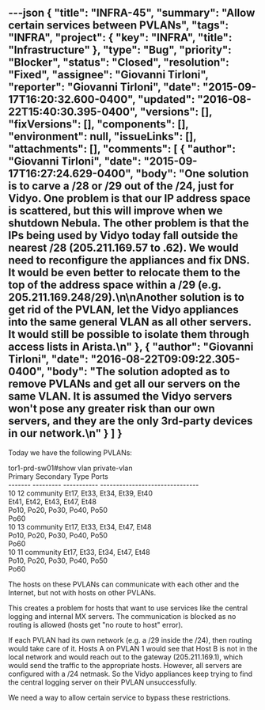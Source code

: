 ---json
{
  "title": "INFRA-45",
  "summary": "Allow certain services between PVLANs",
  "tags": "INFRA",
  "project": {
    "key": "INFRA",
    "title": "Infrastructure"
  },
  "type": "Bug",
  "priority": "Blocker",
  "status": "Closed",
  "resolution": "Fixed",
  "assignee": "Giovanni Tirloni",
  "reporter": "Giovanni Tirloni",
  "date": "2015-09-17T16:20:32.600-0400",
  "updated": "2016-08-22T15:40:30.395-0400",
  "versions": [],
  "fixVersions": [],
  "components": [],
  "environment": null,
  "issueLinks": [],
  "attachments": [],
  "comments": [
    {
      "author": "Giovanni Tirloni",
      "date": "2015-09-17T16:27:24.629-0400",
      "body": "One solution is to carve a /28 or /29 out of the /24, just for Vidyo. One problem is that our IP address space is scattered, but this will improve when we shutdown Nebula. The other problem is that the IPs being used by Vidyo today fall outside the nearest /28 (205.211.169.57 to .62). We would need to reconfigure the appliances and fix DNS. It would be even better to relocate them to the top of the address space within a /29 (e.g. 205.211.169.248/29).\n\nAnother solution is to get rid of the PVLAN, let the Vidyo appliances into the same general VLAN as all other servers. It would still be possible to isolate them through access lists in Arista.\n"
    },
    {
      "author": "Giovanni Tirloni",
      "date": "2016-08-22T09:09:22.305-0400",
      "body": "The solution adopted as to remove PVLANs and get all our servers on the same VLAN. It is assumed the Vidyo servers won't pose any greater risk than our own servers, and they are the only 3rd-party devices in our network.\n"
    }
  ]
}
---
Today we have the following PVLANs:

tor1-prd-sw01#show vlan private-vlan \
Primary Secondary Type        Ports\
\------- --------- ----------- -------------------------------\
10      12        community   Et17, Et33, Et34, Et39, Et40\
Et41, Et42, Et43, Et47, Et48\
Po10, Po20, Po30, Po40, Po50\
Po60\
10      13        community   Et17, Et33, Et34, Et47, Et48\
Po10, Po20, Po30, Po40, Po50\
Po60\
10      11        community   Et17, Et33, Et34, Et47, Et48\
Po10, Po20, Po30, Po40, Po50\
Po60

The hosts on these PVLANs can communicate with each other and the Internet, but not with hosts on other PVLANs.

This creates a problem for hosts that want to use services like the central logging and internal MX servers. The communication is blocked as no routing is allowed (hosts get "no route to host" error).

If each PVLAN had its own network (e.g. a /29 inside the /24), then routing would take care of it. Hosts A on PVLAN 1 would see that Host B is not in the local network and would reach out to the gateway (205.211.169.1), which would send the traffic to the appropriate hosts. However, all servers are configured with a /24 netmask. So the Vidyo appliances keep trying to find the central logging server on their PVLAN unsuccessfully.

We need a way to allow certain service to bypass these restrictions.

        